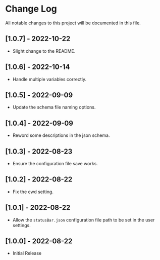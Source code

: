 # Change Log

All notable changes to this project will be documented in this file.

## [1.0.7] - 2022-10-22

- Slight change to the README.

## [1.0.6] - 2022-10-14

- Handle multiple variables correctly.

## [1.0.5] - 2022-09-09

- Update the schema file naming options.

## [1.0.4] - 2022-09-09

- Reword some descriptions in the json schema.

## [1.0.3] - 2022-08-23

- Ensure the configuration file save works.

## [1.0.2] - 2022-08-22

- Fix the cwd setting.

## [1.0.1] - 2022-08-22

- Allow the `statusBar.json` configuration file path to be set in the user settings.

## [1.0.0] - 2022-08-22

- Initial Release
